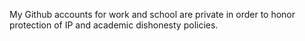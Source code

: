 My Github accounts for work and school are private in order to honor protection of IP and academic dishonesty policies.
